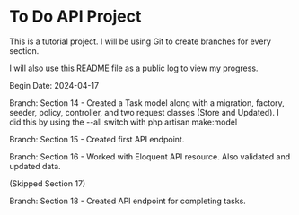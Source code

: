 # To Do API Project

This is a tutorial project. I will be using Git to create branches for every section.

I will also use this README file as a public log to view my progress.

Begin Date: 2024-04-17

Branch: Section 14 - Created a Task model along with a migration, factory, seeder, policy, controller, and two request classes (Store and Updated). I did this by using the --all switch with php artisan make:model

Branch: Section 15 - Created first API endpoint.

Branch: Section 16 - Worked with Eloquent API resource. Also validated and updated data.

(Skipped Section 17)

Branch: Section 18 - Created API endpoint for completing tasks.
